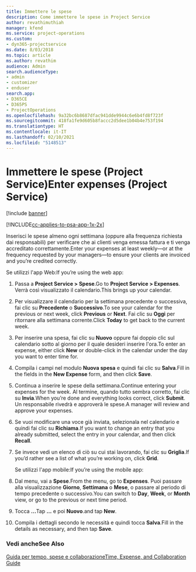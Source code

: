 ```yaml
---
title: Immettere le spese
description: Come immettere le spese in Project Service
author: revathimuthiah
manager: kfend
ms.service: project-operations
ms.custom:
- dyn365-projectservice
ms.date: 8/03/2018
ms.topic: article
ms.author: revathim
audience: Admin
search.audienceType:
- admin
- customizer
- enduser
search.app:
- D365CE
- D365PS
- ProjectOperations
ms.openlocfilehash: 9a32bc6b8687dfac941dde9944c6e6b4fd8f723f
ms.sourcegitcommit: 418fa1fe9d605b8faccc2d5dee1b04b4e753f194
ms.translationtype: HT
ms.contentlocale: it-IT
ms.lasthandoff: 02/10/2021
ms.locfileid: "5148513"
---
```

# <a name="enter-expenses-project-service"></a><span data-ttu-id="3132e-103">Immettere le spese (Project Service)</span><span class="sxs-lookup"><span data-stu-id="3132e-103">Enter expenses (Project Service)</span></span>

[!include [banner](../includes/psa-now-project-operations.md)]

[!INCLUDE[cc-applies-to-psa-app-1x-2x](../includes/cc-applies-to-psa-app-1x-2x.md)]

<span data-ttu-id="3132e-104">Inserisci le spese almeno ogni settimana (oppure alla frequenza richiesta dai responsabili) per verificare che ai clienti venga emessa fattura e ti venga accreditato correttamente.</span><span class="sxs-lookup"><span data-stu-id="3132e-104">Enter your expenses at least weekly—or at the frequency requested by your managers—to ensure your clients are invoiced and you’re credited correctly.</span></span>  
  
 <span data-ttu-id="3132e-105">Se utilizzi l'app Web:</span><span class="sxs-lookup"><span data-stu-id="3132e-105">If you’re using the web app:</span></span>  
  
1. <span data-ttu-id="3132e-106">Passa a **Project Service > Spese**.</span><span class="sxs-lookup"><span data-stu-id="3132e-106">Go to **Project Service > Expenses**.</span></span> <span data-ttu-id="3132e-107">Verrà così visualizzato il calendario.</span><span class="sxs-lookup"><span data-stu-id="3132e-107">This brings up your calendar.</span></span>  
  
2. <span data-ttu-id="3132e-108">Per visualizzare il calendario per la settimana precedente o successiva, fai clic su **Precedente** o **Successivo**.</span><span class="sxs-lookup"><span data-stu-id="3132e-108">To see your calendar for the previous or next week, click **Previous** or **Next**.</span></span> <span data-ttu-id="3132e-109">Fai clic su **Oggi** per ritornare alla settimana corrente.</span><span class="sxs-lookup"><span data-stu-id="3132e-109">Click **Today** to get back to the current week.</span></span>  
  
3. <span data-ttu-id="3132e-110">Per inserire una spesa, fai clic su **Nuovo** oppure fai doppio clic sul calendario sotto al giorno per il quale desideri inserire l'ora.</span><span class="sxs-lookup"><span data-stu-id="3132e-110">To enter an expense, either click **New** or double-click in the calendar under the day you want to enter time for.</span></span>  
  
4. <span data-ttu-id="3132e-111">Compila i campi nel modulo **Nuova spesa** e quindi fai clic su **Salva**.</span><span class="sxs-lookup"><span data-stu-id="3132e-111">Fill in the fields in the **New Expense** form, and then click **Save**.</span></span>  
  
5. <span data-ttu-id="3132e-112">Continua a inserire le spese della settimana.</span><span class="sxs-lookup"><span data-stu-id="3132e-112">Continue entering your expenses for the week.</span></span> <span data-ttu-id="3132e-113">Al termine, quando tutto sembra corretto, fai clic su **Invia**.</span><span class="sxs-lookup"><span data-stu-id="3132e-113">When you’re done and everything looks correct, click **Submit**.</span></span> <span data-ttu-id="3132e-114">Un responsabile rivedrà e approverà le spese.</span><span class="sxs-lookup"><span data-stu-id="3132e-114">A manager will review and approve your expenses.</span></span>  
  
6. <span data-ttu-id="3132e-115">Se vuoi modificare una voce già inviata, selezionala nel calendario e quindi fai clic su **Richiama**.</span><span class="sxs-lookup"><span data-stu-id="3132e-115">If you want to change an entry that you already submitted, select the entry in your calendar, and then click **Recall**.</span></span>  
  
7. <span data-ttu-id="3132e-116">Se invece vedi un elenco di ciò su cui stai lavorando, fai clic su **Griglia**.</span><span class="sxs-lookup"><span data-stu-id="3132e-116">If you’d rather see a list of what you’re working on, click **Grid**.</span></span>  
  
   <span data-ttu-id="3132e-117">Se utilizzi l'app mobile:</span><span class="sxs-lookup"><span data-stu-id="3132e-117">If you’re using the mobile app:</span></span>  
  
8. <span data-ttu-id="3132e-118">Dal menu, vai a **Spese**.</span><span class="sxs-lookup"><span data-stu-id="3132e-118">From the menu, go to **Expenses**.</span></span>     <span data-ttu-id="3132e-119">Puoi passare alla visualizzazione **Giorno**, **Settimana** o **Mese**, o passare al periodo di tempo precedente o successivo.</span><span class="sxs-lookup"><span data-stu-id="3132e-119">You can switch to **Day**, **Week**, or **Month** view, or go to the previous or next time period.</span></span>  
  
9. <span data-ttu-id="3132e-120">Tocca **...**</span><span class="sxs-lookup"><span data-stu-id="3132e-120">Tap **…**</span></span> <span data-ttu-id="3132e-121">e poi **Nuovo**.</span><span class="sxs-lookup"><span data-stu-id="3132e-121">and tap **New**.</span></span>  
  
10. <span data-ttu-id="3132e-122">Compila i dettagli secondo le necessità e quindi tocca **Salva**.</span><span class="sxs-lookup"><span data-stu-id="3132e-122">Fill in the details as necessary, and then tap **Save**.</span></span>  
  
### <a name="see-also"></a><span data-ttu-id="3132e-123">Vedi anche</span><span class="sxs-lookup"><span data-stu-id="3132e-123">See Also</span></span>  
 [<span data-ttu-id="3132e-124">Guida per tempo, spese e collaborazione</span><span class="sxs-lookup"><span data-stu-id="3132e-124">Time, Expense, and Collaboration Guide</span></span>](../psa/time-expense-collaboration-guide.md)
